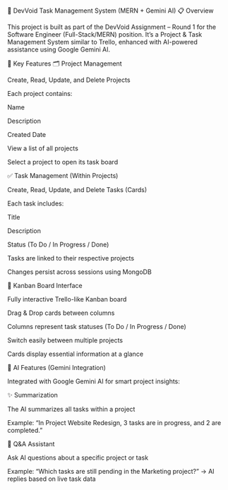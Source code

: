 🚀 DevVoid Task Management System (MERN + Gemini AI)
📋 Overview

This project is built as part of the DevVoid Assignment – Round 1 for the Software Engineer (Full-Stack/MERN) position.
It’s a Project & Task Management System similar to Trello, enhanced with AI-powered assistance using Google Gemini AI.

🧠 Key Features
🗂️ Project Management

Create, Read, Update, and Delete Projects

Each project contains:

Name

Description

Created Date

View a list of all projects

Select a project to open its task board

✅ Task Management (Within Projects)

Create, Read, Update, and Delete Tasks (Cards)

Each task includes:

Title

Description

Status (To Do / In Progress / Done)

Tasks are linked to their respective projects

Changes persist across sessions using MongoDB

🧩 Kanban Board Interface

Fully interactive Trello-like Kanban board

Drag & Drop cards between columns

Columns represent task statuses (To Do / In Progress / Done)

Switch easily between multiple projects

Cards display essential information at a glance

🤖 AI Features (Gemini Integration)

Integrated with Google Gemini AI for smart project insights:

✨ Summarization

The AI summarizes all tasks within a project

Example:
“In Project Website Redesign, 3 tasks are in progress, and 2 are completed.”

💬 Q&A Assistant

Ask AI questions about a specific project or task

Example:
“Which tasks are still pending in the Marketing project?”
→ AI replies based on live task data